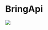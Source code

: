 # BringApi
[![](https://jitpack.io/v/weemeal/bring-kotlin.svg)](https://jitpack.io/#weemeal/bring-kotlin)

